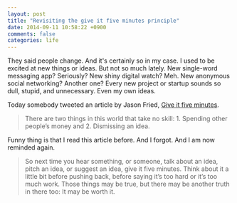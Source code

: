 ```yaml
---
layout: post
title: "Revisiting the give it five minutes principle"
date: 2014-09-11 10:58:22 +0900
comments: false
categories: life
---
```

They said people change. And it's certainly so in my case. I used to be excited at new things or ideas. But not so much lately. New single-word messaging app? Seriously? New shiny digital watch? Meh. New anonymous social networking? Another one? Every new project or startup sounds so dull, stupid, and unnecessary. Even my own ideas.

<!-- more -->

Today somebody tweeted an article by Jason Fried, [Give it five minutes](https://signalvnoise.com/posts/3124-give-it-five-minutes).

> There are two things in this world that take no skill: 1. Spending other people’s money and 2. Dismissing an idea.

Funny thing is that I read this article before. And I forgot. And I am now reminded again.

> So next time you hear something, or someone, talk about an idea, pitch an idea, or suggest an idea, give it five minutes. Think about it a little bit before pushing back, before saying it’s too hard or it’s too much work. Those things may be true, but there may be another truth in there too: It may be worth it.